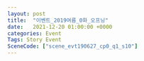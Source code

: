 ```yaml
---
layout: post
title:  "이벤트_2019여름_0화_오프닝"
date:   2021-12-20 01:00:00 +0000
categories: Event
Tags: Story Event
SceneCode: ["scene_evt190627_cp0_q1_s10"]
---
```


